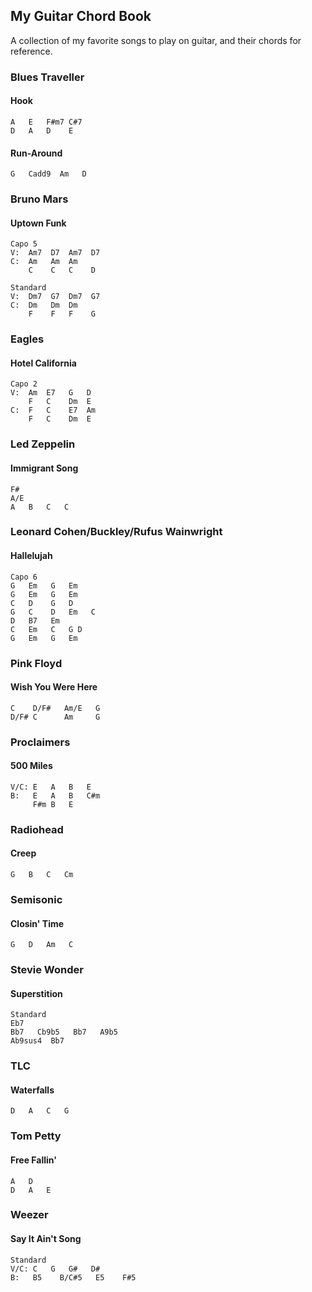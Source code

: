 ## My Guitar Chord Book

A collection of my favorite songs to play on guitar,
and their chords for reference.

### Blues Traveller
#### Hook
    A   E   F#m7 C#7
    D   A   D    E

#### Run-Around
    G   Cadd9  Am   D

### Bruno Mars
#### Uptown Funk
    Capo 5
    V:  Am7  D7  Am7  D7
    C:  Am   Am  Am
        C    C   C    D
    
    Standard
    V:  Dm7  G7  Dm7  G7
    C:  Dm   Dm  Dm
        F    F   F    G
        
### Eagles
#### Hotel California
    Capo 2
    V:  Am  E7   G   D
        F   C    Dm  E
    C:  F   C    E7  Am
        F   C    Dm  E
            
### Led Zeppelin
#### Immigrant Song
    F#
    A/E
    A   B   C   C

### Leonard Cohen/Buckley/Rufus Wainwright
#### Hallelujah
    Capo 6
    G   Em   G   Em
    G   Em   G   Em
    C   D    G   D
    G   C    D   Em   C
    D   B7   Em
    C   Em   C   G D
    G   Em   G   Em
    


### Pink Floyd
#### Wish You Were Here
    C    D/F#   Am/E   G
    D/F# C      Am     G
  
### Proclaimers
#### 500 Miles
    V/C: E   A   B   E
    B:   E   A   B   C#m
         F#m B   E

### Radiohead
#### Creep
    G   B   C   Cm
    
### Semisonic
#### Closin' Time
    G   D   Am   C

### Stevie Wonder
#### Superstition
    Standard
    Eb7
    Bb7   Cb9b5   Bb7   A9b5
    Ab9sus4  Bb7

### TLC
#### Waterfalls
    D   A   C   G
    
### Tom Petty
#### Free Fallin'
    A   D
    D   A   E
 
### Weezer
#### Say It Ain't Song
    Standard
    V/C: C   G   G#   D#
    B:   B5    B/C#5   E5    F#5   
